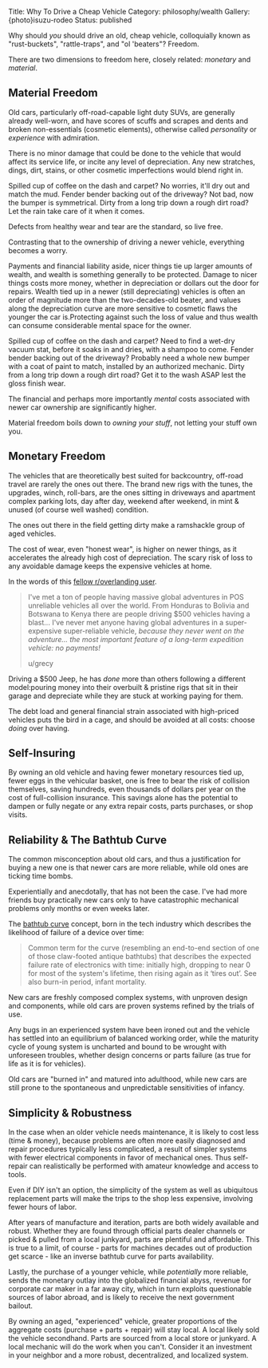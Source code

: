 Title: Why To Drive a Cheap Vehicle
Category: philosophy/wealth
Gallery: {photo}isuzu-rodeo
Status: published

<!-- TODO add ledger -->

Why should _you_ should drive an old, cheap vehicle, colloquially known as "rust-buckets", "rattle-traps", and "ol 'beaters"? Freedom.

There are two dimensions to freedom here, closely related: _monetary_ and _material_. 

## Material Freedom 

Old cars, particularly off-road-capable light duty SUVs, are generally already well-worn, and have scores of scuffs and scrapes and dents and broken non-essentials (cosmetic elements), otherwise called _personality_ or _experience_ with admiration. 

There is no minor damage that could be done to the vehicle that would affect its service life, or incite any level of depreciation. Any new stratches, dings, dirt, stains, or other cosmetic imperfections would blend right in. 

Spilled cup of coffee on the dash and carpet? No worries, it'll dry out and match the mud. Fender bender backing out of the driveway? Not bad, now the bumper is symmetrical. Dirty from a long trip down a rough dirt road? Let the rain take care of it when it comes.

Defects from healthy wear and tear are the standard, so live free.

Contrasting that to the ownership of driving a newer vehicle, everything becomes a worry. 

Payments and financial liability aside, nicer things tie up larger amounts of wealth, and wealth is something generally to be protected. Damage to nicer things costs more money, whether in depreciation or dollars out the door for repairs. Wealth tied up in a newer (still depreciating) vehicles is often an order of magnitude more than the two-decades-old beater, and values along the depreciation curve are more sensitive to cosmetic flaws the younger the car is.Protecting against such the loss of value and thus wealth can consume considerable mental space for the owner.   

Spilled cup of coffee on the dash and carpet? Need to find a wet-dry vacuum stat, before it soaks in and dries, with a shampoo to come. Fender bender backing out of the driveway? Probably need a whole new bumper with a coat of paint to match, installed by an authorized mechanic. Dirty from a long trip down a rough dirt road? Get it to the wash ASAP lest the gloss finish wear. 

The financial and perhaps more importantly _mental_ costs associated with newer car ownership are significantly higher.  

Material freedom boils down to _owning your stuff_, not letting your stuff own you. 

## Monetary Freedom

The vehicles that are theoretically best suited for backcountry, off-road travel are rarely the ones out there.  The brand new rigs with the tunes, the upgrades, winch, roll-bars, are the ones sitting in driveways and apartment complex parking lots, day after day, weekend after weekend, in mint & unused (of course well washed) condition. 

The ones out there in the field getting dirty make a ramshackle group of aged vehicles. 

The cost of wear, even "honest wear", is higher on newer things, as it accelerates the already high cost of depreciation. The scary risk of loss to any avoidable damage keeps the expensive vehicles at home. 

In the words of this [fellow r/overlanding user](https://www.reddit.com/r/overlanding/comments/ebfqtr/the_most_important_feature_of_a_longterm/).

> I've met a ton of people having massive global adventures in POS unreliable vehicles all over the world. From Honduras to Bolivia and Botswana to Kenya there are people driving $500 vehicles having a blast... I've never met anyone having global adventures in a super-expensive super-reliable vehicle, <em>because they never went on the adventure... the most important feature of a long-term expedition vehicle: no payments!</em><p>u/grecy</p>

Driving a $500 Jeep, he has _done_ more than others following a different model:pouring money into their overbuilt & pristine rigs that sit in their garage and depreciate while they are stuck at working paying for them.

The debt load and general financial strain associated with high-priced vehicles puts the bird in a cage, and should be avoided at all costs: choose _doing_ over having. 

## Self-Insuring

By owning an old vehicle and having fewer monetary resources tied up, fewer eggs in the vehicular basket, one is free to bear the risk of collision themselves, saving hundreds, even thousands of dollars per year on the cost of full-collision insurance. This savings alone has the potential to dampen or fully negate or any extra repair costs, parts purchases, or shop visits.

## Reliability & The Bathtub Curve 

The common misconception about old cars, and thus a justification for buying a new one is that newer cars are more reliable, while old ones are ticking time bombs. 

Experientially and anecdotally, that has not been the case. I've had more friends buy practically new cars only to have catastrophic mechanical problems only months or even weeks later. 

The [bathtub curve](http://www.catb.org/jargon/html/B/bathtub-curve.html) concept, born in the tech industry which describes the likelihood of failure of a device over time: 

> Common term for the curve (resembling an end-to-end section of one of those claw-footed antique bathtubs) that describes the expected failure rate of electronics with time: initially high, dropping to near 0 for most of the system's lifetime, then rising again as it ‘tires out’. See also burn-in period, infant mortality.

New cars are freshly composed complex systems, with unproven design and components, while old cars are proven systems refined by the trials of use. 

Any bugs in an experienced system have been ironed out and the vehicle has settled into an equilibrium of balanced working order, while the maturity cycle of young system is uncharted and bound to be wrought with unforeseen troubles, whether design concerns or parts failure (as true for life as it is for vehicles).

Old cars are "burned in" and matured into adulthood, while new cars are still prone to the spontaneous and unpredictable sensitivities of infancy. 

## Simplicity & Robustness

In the case when an older vehicle needs maintenance, it is likely to cost less (time & money), because problems are often more easily diagnosed and repair procedures typically less complicated, a result of simpler systems with fewer electrical components in favor of mechanical ones. Thus self-repair can realistically be performed with amateur knowledge and access to tools.

Even if DIY isn't an option, the simplicity of the system as well as ubiquitous replacement parts will make the trips to the shop less expensive, involving fewer hours of labor. 

After years of manufacture and iteration, parts are both widely available and robust. Whether they are found through official parts dealer channels or picked & pulled from a local junkyard, parts are plentiful and affordable. This is true to a limit, of course - parts for machines decades out of production get scarce - like an inverse bathtub curve for parts availability. 

Lastly, the purchase of a younger vehicle, while _potentially_ more reliable, sends the monetary outlay into the globalized financial abyss, revenue for corporate car maker in a far away city, which in turn exploits questionable sources of labor abroad, and is likely to receive the next government bailout.

By owning an aged, "experienced" vehicle, greater proportions of the aggregate costs (purchase + parts + repair) will stay local. A local likely sold the vehicle secondhand. Parts are sourced from a local store or junkyard. A local mechanic will do the work when you can't. Consider it an investment in your neighbor and a more robust, decentralized, and localized system. 







